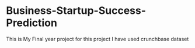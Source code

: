 # Business-Startup-Success-Prediction
This is My Final year project for this project I have used crunchbase dataset
